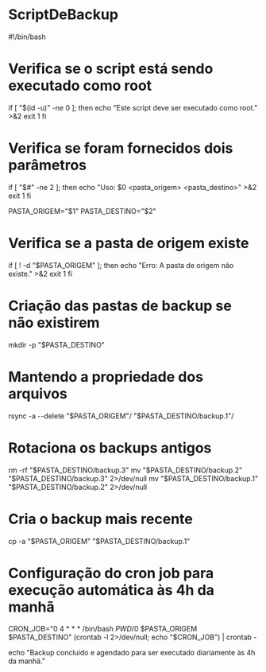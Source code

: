 # ScriptDeBackup

#!/bin/bash

# Verifica se o script está sendo executado como root
if [ "$(id -u)" -ne 0 ]; then
    echo "Este script deve ser executado como root." >&2
    exit 1
fi

# Verifica se foram fornecidos dois parâmetros
if [ "$#" -ne 2 ]; then
    echo "Uso: $0 <pasta_origem> <pasta_destino>" >&2
    exit 1
fi

PASTA_ORIGEM="$1"
PASTA_DESTINO="$2"

# Verifica se a pasta de origem existe
if [ ! -d "$PASTA_ORIGEM" ]; then
    echo "Erro: A pasta de origem não existe." >&2
    exit 1
fi

# Criação das pastas de backup se não existirem
mkdir -p "$PASTA_DESTINO"

# Mantendo a propriedade dos arquivos
rsync -a --delete "$PASTA_ORIGEM"/ "$PASTA_DESTINO/backup.1"/

# Rotaciona os backups antigos
rm -rf "$PASTA_DESTINO/backup.3"
mv "$PASTA_DESTINO/backup.2" "$PASTA_DESTINO/backup.3" 2>/dev/null
mv "$PASTA_DESTINO/backup.1" "$PASTA_DESTINO/backup.2" 2>/dev/null

# Cria o backup mais recente
cp -a "$PASTA_ORIGEM" "$PASTA_DESTINO/backup.1"

# Configuração do cron job para execução automática às 4h da manhã
CRON_JOB="0 4 * * * /bin/bash $PWD/$0 $PASTA_ORIGEM $PASTA_DESTINO"
(crontab -l 2>/dev/null; echo "$CRON_JOB") | crontab -

echo "Backup concluído e agendado para ser executado diariamente às 4h da manhã."
